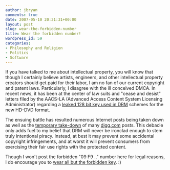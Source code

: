 ```yaml
---
author: jbryan
comments: true
date: 2007-05-10 20:31:31+00:00
layout: post
slug: wear-the-forbidden-number
title: Wear the forbidden number!
wordpress_id: 59
categories:
- Philosophy and Religion
- Politics
- Software
---
```


If you have talked to me about intellectual property, you will know that though I certainly believe artists, engineers, and other intellectual property creators should get paid for their labor, I am no fan of our current copyright and patent laws.  Particularly, I disagree with the ill conceived  DMCA.  In recent news, it has been at the center of law suits and "cease and desist" letters filed by the AACS-LA (Advanced Access Content System Licensing Administrator) regarding a [leaked 128 bit key used in DRM](http://www.eff.org/deeplinks/archives/005229.php) schemes for the new HD-DVD format.

The ensuing battle has resulted numerous Internet posts being taken down as well as the [temporary take-down](http://www.techpwn.com/?p=422) of  many [digg.com](http://digg.com) posts.   This debacle only adds fuel to my belief that DRM will never be ironclad enough to stem truly intentional piracy.  Instead, at best it may prevent some accidental copyright infringements, and at worst it will prevent consumers from exercising their fair use rights with the protected content.

Though I won't post the forbidden "09 F9 .." number here for legal reasons, I do encourage you to [wear all but the forbidden key](http://www.thinkgeek.com/tshirts/generic/947f/).  :)
